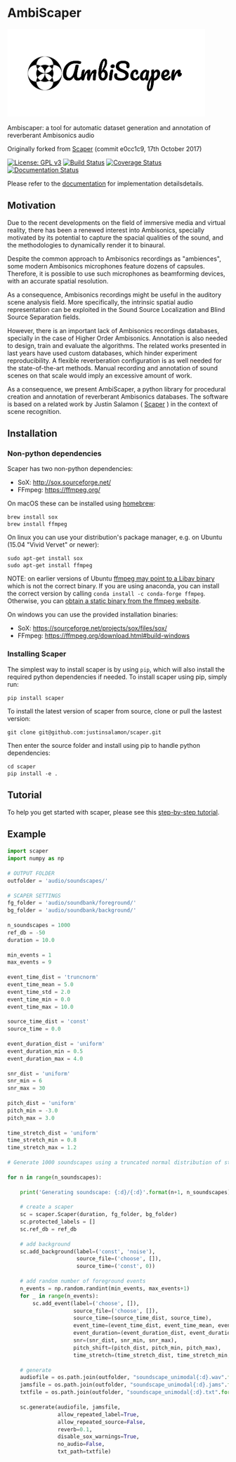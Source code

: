 # AmbiScaper

<img src="ambiscaper_logo.png" width="450" height="200">

Ambiscaper: a tool for automatic dataset generation and annotation of reverberant Ambisonics audio

Originally forked from [Scaper](http://github.com/justinsalamon/scaper) (commit e0cc1c9, 17th October 2017)

[//]: #[![PyPI](https://img.shields.io/pypi/v/scaper.svg)](https://pypi.python.org/pypi/scaper)
[![License: GPL v3](https://img.shields.io/badge/License-GPL%20v3-blue.svg)](https://www.gnu.org/licenses/gpl-3.0)
[![Build Status](https://travis-ci.org/andresperezlopez/ambiscaper.svg?branch=master)](https://travis-ci.org/andresperezlopez/ambiscaper)
[![Coverage Status](https://coveralls.io/repos/github/andresperezlopez/ambiscaper/badge.svg?branch=master)](https://coveralls.io/github/andresperezlopez/ambiscaper?branch=master)
[![Documentation Status](https://readthedocs.org/projects/ambiscaper/badge/?version=latest)](http://ambiscaper.readthedocs.io/en/latest/?badge=latest)

[//]: #[![PyPI](https://img.shields.io/badge/python-2.7%2C%203.4%2C%203.5%2C%203.6-blue.svg)]()

Please refer to the [documentation](http://ambiscaper.readthedocs.io/) for implementation detailsdetails.

## Motivation

Due to the recent developments on the field of immersive media and virtual reality, there has been a renewed interest into Ambisonics, specially motivated by its potential to capture the spacial qualities of the sound, and the methodologies to dynamically render it to binaural. 

Despite the common approach to Ambisonics recordings as "ambiences", some modern Ambisonics microphones feature dozens of capsules. Therefore, it is possible to use such microphones as beamforming devices, with an accurate spatial resolution.

As a consequence, Ambisonics recordings might be useful in the auditory scene analysis field. More specifically, the intrinsic spatial audio representation can be exploited in the Sound Source Localization and Blind Source Separation fields. 

However, there is an important lack of Ambisonics recordings databases, specially in the case of Higher Order Ambisonics. Annotation is also needed to design, train and evaluate the algorithms. The related works presented in last years have used custom databases, which hinder experiment reproducibility. A flexible reverberation configuration is as well needed for the state-of-the-art methods. Manual recording and annotation of sound scenes on that scale would imply an excessive amount of work. 

As a consequence, we present AmbiScaper, a python library for procedural creation and annotation of reverberant Ambisonics databases. The software is based on a related work by Justin Salamon ( [Scaper](http://github.com/justinsalamon/scaper) ) in the context of scene recognition. 

## Installation

### Non-python dependencies
Scaper has two non-python dependencies:
- SoX: http://sox.sourceforge.net/
- FFmpeg: https://ffmpeg.org/

On macOS these can be installed using [homebrew](https://brew.sh/):

```
brew install sox
brew install ffmpeg
```

On linux you can use your distribution's package manager, e.g. on Ubuntu (15.04 "Vivid Vervet" or newer):

```
sudo apt-get install sox
sudo apt-get install ffmpeg
```
NOTE: on earlier versions of Ubuntu [ffmpeg may point to a Libav binary](http://stackoverflow.com/a/9477756/2007700) which is not the correct binary. If you are using anaconda, you can install the correct version by calling `conda install -c conda-forge ffmpeg`. Otherwise, you can [obtain a static binary from the ffmpeg website](https://ffmpeg.org/download.html).

On windows you can use the provided installation binaries:
- SoX: https://sourceforge.net/projects/sox/files/sox/
- FFmpeg: https://ffmpeg.org/download.html#build-windows

### Installing Scaper

The simplest way to install scaper is by using `pip`, which will also install the required python dependencies if needed. To install scaper using pip, simply run:

```
pip install scaper
```

To install the latest version of scaper from source, clone or pull the lastest version:

```
git clone git@github.com:justinsalamon/scaper.git
```

Then enter the source folder and install using pip to handle python dependencies:

```
cd scaper
pip install -e .
```
## Tutorial

To help you get started with scaper, please see this [step-by-step tutorial](http://scaper.readthedocs.io/en/latest/tutorial.html).

## Example

```python
import scaper
import numpy as np

# OUTPUT FOLDER
outfolder = 'audio/soundscapes/'

# SCAPER SETTINGS
fg_folder = 'audio/soundbank/foreground/'
bg_folder = 'audio/soundbank/background/'

n_soundscapes = 1000
ref_db = -50
duration = 10.0 

min_events = 1
max_events = 9

event_time_dist = 'truncnorm'
event_time_mean = 5.0
event_time_std = 2.0
event_time_min = 0.0
event_time_max = 10.0

source_time_dist = 'const'
source_time = 0.0

event_duration_dist = 'uniform'
event_duration_min = 0.5
event_duration_max = 4.0

snr_dist = 'uniform'
snr_min = 6
snr_max = 30

pitch_dist = 'uniform'
pitch_min = -3.0
pitch_max = 3.0

time_stretch_dist = 'uniform'
time_stretch_min = 0.8
time_stretch_max = 1.2
    
# Generate 1000 soundscapes using a truncated normal distribution of start times

for n in range(n_soundscapes):
    
    print('Generating soundscape: {:d}/{:d}'.format(n+1, n_soundscapes))
    
    # create a scaper
    sc = scaper.Scaper(duration, fg_folder, bg_folder)
    sc.protected_labels = []
    sc.ref_db = ref_db
    
    # add background
    sc.add_background(label=('const', 'noise'), 
                      source_file=('choose', []), 
                      source_time=('const', 0))

    # add random number of foreground events
    n_events = np.random.randint(min_events, max_events+1)
    for _ in range(n_events):
        sc.add_event(label=('choose', []), 
                     source_file=('choose', []), 
                     source_time=(source_time_dist, source_time), 
                     event_time=(event_time_dist, event_time_mean, event_time_std, event_time_min, event_time_max), 
                     event_duration=(event_duration_dist, event_duration_min, event_duration_max), 
                     snr=(snr_dist, snr_min, snr_max),
                     pitch_shift=(pitch_dist, pitch_min, pitch_max),
                     time_stretch=(time_stretch_dist, time_stretch_min, time_stretch_max))
    
    # generate
    audiofile = os.path.join(outfolder, "soundscape_unimodal{:d}.wav".format(n))
    jamsfile = os.path.join(outfolder, "soundscape_unimodal{:d}.jams".format(n))
    txtfile = os.path.join(outfolder, "soundscape_unimodal{:d}.txt".format(n))
    
    sc.generate(audiofile, jamsfile,
                allow_repeated_label=True,
                allow_repeated_source=False,
                reverb=0.1,
                disable_sox_warnings=True,
                no_audio=False,
                txt_path=txtfile)
```
